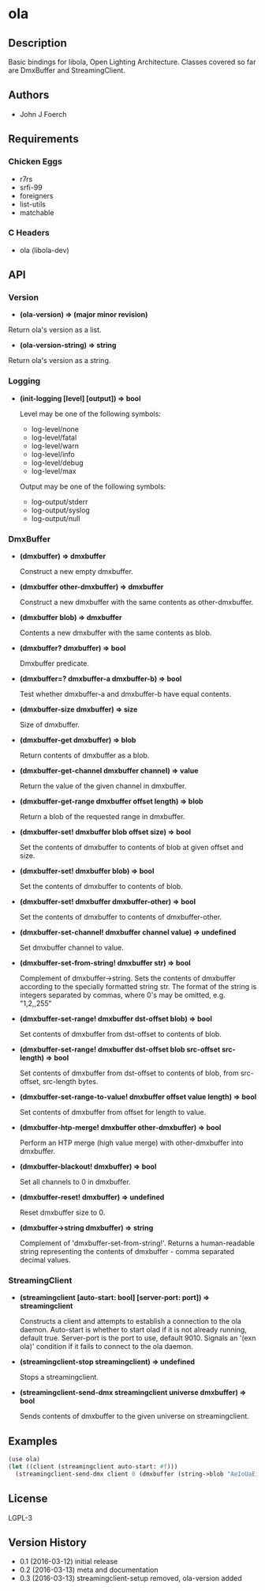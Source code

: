 
# ola


## Description

Basic bindings for libola, Open Lighting Architecture.  Classes covered so
far are DmxBuffer and StreamingClient.


## Authors

* John J Foerch


## Requirements
### Chicken Eggs

* r7rs
* srfi-99
* foreigners
* list-utils
* matchable

### C Headers

* ola (libola-dev)


## API
### Version

* **(ola-version) => (major minor revision)**

Return ola's version as a list.

* **(ola-version-string) => string**

Return ola's version as a string.

### Logging

* **(init-logging [level] [output]) => bool**

    Level may be one of the following symbols:

    * log-level/none
    * log-level/fatal
    * log-level/warn
    * log-level/info
    * log-level/debug
    * log-level/max

    Output may be one of the following symbols:

    * log-output/stderr
    * log-output/syslog
    * log-output/null

### DmxBuffer

* **(dmxbuffer) => dmxbuffer**

    Construct a new empty dmxbuffer.

* **(dmxbuffer other-dmxbuffer) => dmxbuffer**

    Construct a new dmxbuffer with the same contents as other-dmxbuffer.

* **(dmxbuffer blob) => dmxbuffer**

    Contents a new dmxbuffer with the same contents as blob.

* **(dmxbuffer? dmxbuffer) => bool**

    Dmxbuffer predicate.

* **(dmxbuffer=? dmxbuffer-a dmxbuffer-b) => bool**

    Test whether dmxbuffer-a and dmxbuffer-b have equal contents.

* **(dmxbuffer-size dmxbuffer) => size**

    Size of dmxbuffer.

* **(dmxbuffer-get dmxbuffer) => blob**

    Return contents of dmxbuffer as a blob.

* **(dmxbuffer-get-channel dmxbuffer channel) => value**

    Return the value of the given channel in dmxbuffer.

* **(dmxbuffer-get-range dmxbuffer offset length) => blob**

    Return a blob of the requested range in dmxbuffer.

* **(dmxbuffer-set! dmxbuffer blob offset size) => bool**

    Set the contents of dmxbuffer to contents of blob at given offset and
    size.

* **(dmxbuffer-set! dmxbuffer blob) => bool**

    Set the contents of dmxbuffer to contents of blob.

* **(dmxbuffer-set! dmxbuffer dmxbuffer-other) => bool**

    Set the contents of dmxbuffer to contents of dmxbuffer-other.

* **(dmxbuffer-set-channel! dmxbuffer channel value) => undefined**

    Set dmxbuffer channel to value.

* **(dmxbuffer-set-from-string! dmxbuffer str) => bool**

    Complement of dmxbuffer->string.  Sets the contents of dmxbuffer
    according to the specially formatted string str.  The format of the
    string is integers separated by commas, where 0's may be omitted,
    e.g. "1,2,,255"

* **(dmxbuffer-set-range! dmxbuffer dst-offset blob) => bool**

    Set contents of dmxbuffer from dst-offset to contents of blob.

* **(dmxbuffer-set-range! dmxbuffer dst-offset blob src-offset src-length) => bool**

    Set contents of dmxbuffer from dst-offset to contents of blob, from
    src-offset, src-length bytes.

* **(dmxbuffer-set-range-to-value! dmxbuffer offset value length) => bool**

    Set contents of dmxbuffer from offset for length to value.

* **(dmxbuffer-htp-merge! dmxbuffer other-dmxbuffer) => bool**

    Perform an HTP merge (high value merge) with other-dmxbuffer into
    dmxbuffer.

* **(dmxbuffer-blackout! dmxbuffer) => bool**

    Set all channels to 0 in dmxbuffer.

* **(dmxbuffer-reset! dmxbuffer) => undefined**

    Reset dmxbuffer size to 0.

* **(dmxbuffer->string dmxbuffer) => string**

    Complement of 'dmxbuffer-set-from-string!'.  Returns a human-readable
    string representing the contents of dmxbuffer - comma separated
    decimal values.

### StreamingClient

* **(streamingclient [auto-start: bool] [server-port: port]) => streamingclient**

    Constructs a client and attempts to establish a connection to the ola
    daemon.  Auto-start is whether to start olad if it is not already
    running, default true.  Server-port is the port to use, default 9010.
    Signals an '(exn ola)' condition if it fails to connect to the ola
    daemon.

* **(streamingclient-stop streamingclient) => undefined**

    Stops a streamingclient.

* **(streamingclient-send-dmx streamingclient universe dmxbuffer) => bool**

    Sends contents of dmxbuffer to the given universe on streamingclient.


## Examples

```scheme
(use ola)
(let ((client (streamingclient auto-start: #f)))
  (streamingclient-send-dmx client 0 (dmxbuffer (string->blob "AeIoUaEiO"))))
```


## License

LGPL-3


## Version History

* 0.1 (2016-03-12) initial release
* 0.2 (2016-03-13) meta and documentation
* 0.3 (2016-03-13) streamingclient-setup removed, ola-version added
